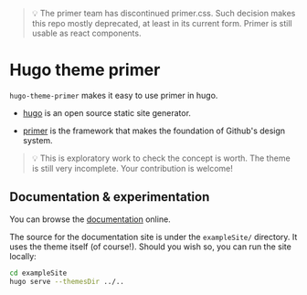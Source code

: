 > :bulb: The primer team has discontinued primer.css. Such decision makes this repo mostly deprecated, at least in its current form. Primer is still usable as react components.
 
# Hugo theme primer

`hugo-theme-primer` makes it easy to use primer in hugo.

- [hugo](https://gohugo.io) is an open source static site generator.

- [primer](https://primer.style) is the framework that makes the foundation of Github's design system.

> :bulb: This is exploratory work to check the concept is worth. The theme is still very incomplete. Your contribution is welcome!

## Documentation & experimentation

You can browse the [documentation](https://hugo-theme-primer.netlify.app/) online.

The source for the documentation site is under the `exampleSite/` directory.
It uses the theme itself (of course!).
Should you wish so, you can run the site locally:

```sh
cd exampleSite
hugo serve --themesDir ../..
```
